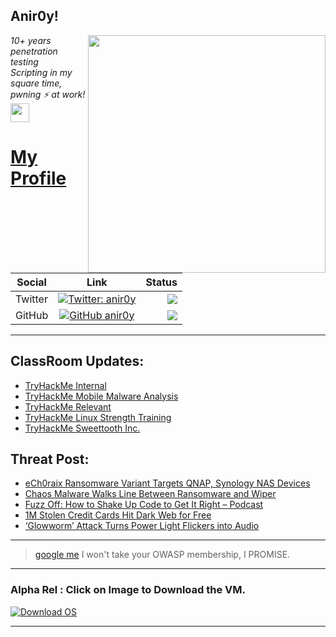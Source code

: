 <h2>Anir0y!</h2>
<img align='right' src="https://github-readme-stats.vercel.app/api?username=anir0y&show_icons=true&theme=dark" width="380">
<p><em>10+ years penetration testing<br>
  Scripting in my square time, pwning ⚡ at work!<img src="https://media.giphy.com/media/WUlplcMpOCEmTGBtBW/giphy.gif" width="30"> 
</em></p>



# [My Profile](https://anir0y.in/refer=githubreadme)

| Social   |      Link      | Status|
|----------|:-------------:|--:|
| Twitter |  [![Twitter: anir0y](https://img.shields.io/twitter/follow/anir0y?label=Follow%20me&style=plastic)](https://twitter.com/anir0y)| ![](https://img.shields.io/badge/Status-Online-blue)|
| GitHub |    [![GitHub anir0y](https://img.shields.io/github/followers/anir0y?label=Fork%20me&style=plastic)](https://github.com/anir0y)   | ![](https://img.shields.io/badge/Status-Online-blue)|


---

## ClassRoom Updates:

<!-- CLASS:START -->
- [TryHackMe Internal](https://classroom.anir0y.in/post/tryhackme-internal/)
- [TryHackMe Mobile Malware Analysis](https://classroom.anir0y.in/post/tryhackme-mma/)
- [TryHackMe Relevant](https://classroom.anir0y.in/post/tryhackme-relevant/)
- [TryHackMe Linux Strength Training](https://classroom.anir0y.in/post/tryhackme-linuxstrengthtraining/)
- [TryHackMe Sweettooth Inc.](https://classroom.anir0y.in/post/tryhackme-sweettoothinc/)
<!-- CLASS:END -->

## Threat Post:

<!-- THREAT:START -->
- [eCh0raix Ransomware Variant Targets QNAP, Synology NAS Devices](https://threatpost.com/ech0raix-ransomware-variant-qnap-synology-nas-devices/168516/)
- [Chaos Malware Walks Line Between Ransomware and Wiper](https://threatpost.com/chaos-malware-ransomware-wiper/168520/)
- [Fuzz Off: How to Shake Up Code to Get It Right – Podcast](https://threatpost.com/fuzz-off-how-to-shake-up-code-to-get-it-right-podcast/168487/)
- [1M Stolen Credit Cards Hit Dark Web for Free](https://threatpost.com/1m-stolen-credit-cards-dark-web/168514/)
- [‘Glowworm’ Attack Turns Power Light Flickers into Audio](https://threatpost.com/glowworm-attack-light-flickers-audio/168501/)
<!-- THREAT:END -->
---


> [google me](https://google.com/search?q=@anir0y) I won't take your OWASP membership, I PROMISE. 

---
### Alpha Rel : Click on Image to Download the VM.
[![Download OS](https://i.imgur.com/4RUjCIA.png)](https://sourceforge.net/projects/classroom-os/files/latest/download)

---

